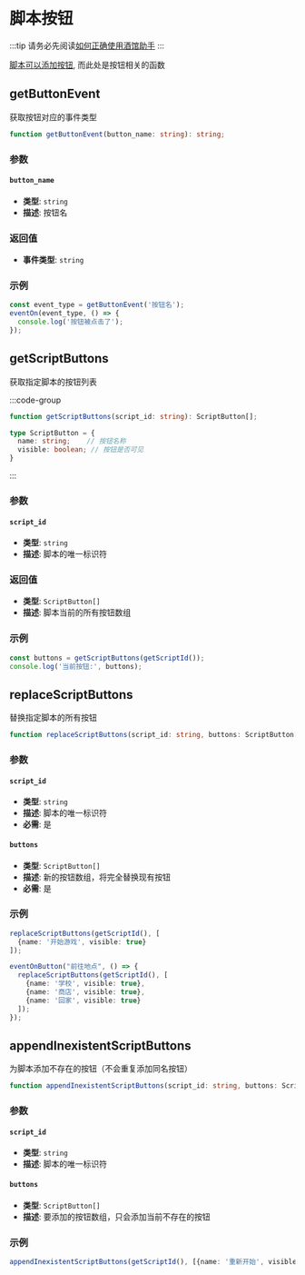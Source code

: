 # 脚本按钮

:::tip
请务必先阅读[如何正确使用酒馆助手](/guide/基本用法/如何正确使用酒馆助手.md)
:::

[脚本可以添加按钮](/guide/基本用法/脚本库), 而此处是按钮相关的函数

<CustomTOC />

## getButtonEvent <Badge type="warning" text="🚫TavernHelper" />

获取按钮对应的事件类型

```typescript
function getButtonEvent(button_name: string): string;
```

### 参数

#### `button_name`

- **类型**: `string`
- **描述**: 按钮名

### 返回值

- **事件类型**: `string`

### 示例

```typescript
const event_type = getButtonEvent('按钮名');
eventOn(event_type, () => {
  console.log('按钮被点击了');
});
```

## getScriptButtons

获取指定脚本的按钮列表

:::code-group

```typescript [getScriptButtons]
function getScriptButtons(script_id: string): ScriptButton[];
```

```typescript [ScriptButton]
type ScriptButton = {
  name: string;    // 按钮名称
  visible: boolean; // 按钮是否可见
}
```

:::

### 参数

#### `script_id`

- **类型**: `string`
- **描述**: 脚本的唯一标识符

### 返回值

- **类型**: `ScriptButton[]`
- **描述**: 脚本当前的所有按钮数组

### 示例

```typescript [获取当前脚本的按钮设置]
const buttons = getScriptButtons(getScriptId());
console.log('当前按钮:', buttons);
```

## replaceScriptButtons

替换指定脚本的所有按钮

```typescript
function replaceScriptButtons(script_id: string, buttons: ScriptButton[]): void;
```

### 参数

#### `script_id`

- **类型**: `string`
- **描述**: 脚本的唯一标识符
- **必需**: 是

#### `buttons`

- **类型**: `ScriptButton[]`
- **描述**: 新的按钮数组，将完全替换现有按钮
- **必需**: 是

### 示例

```typescript [设置脚本按钮为一个"开始游戏"按钮]
replaceScriptButtons(getScriptId(), [
  {name: '开始游戏', visible: true}
]);
```

```typescript [点击"前往地点"按钮后，切换为地点选项按钮]
eventOnButton("前往地点", () => {
  replaceScriptButtons(getScriptId(), [
    {name: '学校', visible: true}, 
    {name: '商店', visible: true},
    {name: '回家', visible: true}
  ]);
});
```

## appendInexistentScriptButtons

为脚本添加不存在的按钮（不会重复添加同名按钮）

```typescript
function appendInexistentScriptButtons(script_id: string, buttons: ScriptButton[]): void;
```

### 参数

#### `script_id`

- **类型**: `string`
- **描述**: 脚本的唯一标识符

#### `buttons`

- **类型**: `ScriptButton[]`
- **描述**: 要添加的按钮数组，只会添加当前不存在的按钮

### 示例

```typescript [新增 "重新开始" 按钮（如果不存在的话）]
appendInexistentScriptButtons(getScriptId(), [{name: '重新开始', visible: true}]);
```

